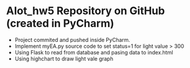 # AIot_hw5 Repository on GitHub (created in PyCharm)

- Project commited and pushed inside PyCharm.
- Implement myEA.py source code to set status=1 for light value > 300
- Using Flask to read from database and pasing data to index.html
- Using highchart to draw light vale graph
